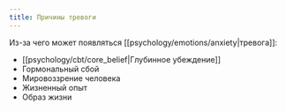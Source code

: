 ```yaml
---
title: Причины тревоги
---
```

Из-за чего может появляться [[psychology/emotions/anxiety|тревога]]:
- [[psychology/cbt/core_belief|Глубинное убеждение]]
- Гормональный сбой
- Мировоззрение человека
- Жизненный опыт
- Образ жизни